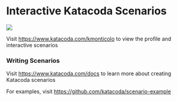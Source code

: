 # Interactive Katacoda Scenarios

[![](http://shields.katacoda.com/katacoda/kmonticolo/count.svg)](https://www.katacoda.com/kmonticolo "Get your profile on Katacoda.com")

Visit https://www.katacoda.com/kmonticolo to view the profile and interactive scenarios

### Writing Scenarios
Visit https://www.katacoda.com/docs to learn more about creating Katacoda scenarios

For examples, visit https://github.com/katacoda/scenario-example
